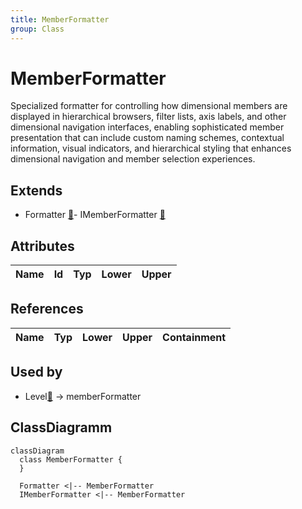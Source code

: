 ```yaml
---
title: MemberFormatter
group: Class
---
```


# MemberFormatter<a name="class-memberformatter"></a>

Specialized formatter for controlling how dimensional members are displayed in hierarchical browsers, filter lists, axis labels, and other dimensional navigation interfaces, enabling sophisticated member presentation that can include custom naming schemes, contextual information, visual indicators, and hierarchical styling that enhances dimensional navigation and member selection experiences. 

## Extends
- Formatter [🔗](./class-Formatter)- IMemberFormatter [🔗](./class-IMemberFormatter)
## Attributes

<table>
  <thead>
    <tr>
      <th>Name</th>
      <th>Id</th>
      <th>Typ</th>
      <th>Lower</th>
      <th>Upper</th>
    </tr>
  </thead>
  <tbody>
  </tbody>
</table>

## References

<table>
  <thead>
    <tr>
      <th>Name</th>
      <th>Typ</th>
      <th>Lower</th>
      <th>Upper</th>
      <th>Containment</th>
    </tr>
  </thead>
  <tbody>
  </tbody>
</table>



## Used by

- Level[🔗](./class-Level) → memberFormatter

## ClassDiagramm

```mermaid
classDiagram
  class MemberFormatter {
  }

  Formatter <|-- MemberFormatter  
  IMemberFormatter <|-- MemberFormatter

```
